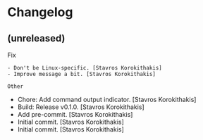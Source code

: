 Changelog
=========


(unreleased)
------------

Fix
~~~
- Don't be Linux-specific. [Stavros Korokithakis]
- Improve message a bit. [Stavros Korokithakis]

Other
~~~~~
- Chore: Add command output indicator. [Stavros Korokithakis]
- Build: Release v0.1.0. [Stavros Korokithakis]
- Add pre-commit. [Stavros Korokithakis]
- Initial commit. [Stavros Korokithakis]
- Initial commit. [Stavros Korokithakis]


